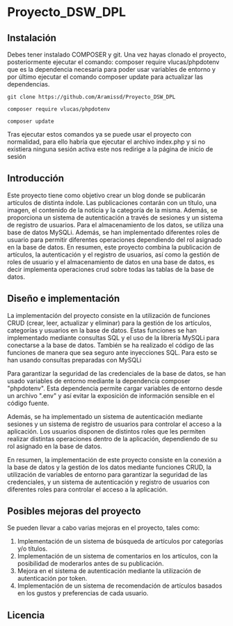# Proyecto_DSW_DPL
## Instalación
Debes tener instalado COMPOSER y git. Una vez hayas clonado el proyecto, posteriormente ejecutar el comando: composer require vlucas/phpdotenv que es la dependencia necesaria para poder usar variables de entorno y por último ejecutar el comando composer update para actualizar las dependencias.


~~~
git clone https://github.com/Aramissd/Proyecto_DSW_DPL
~~~

~~~
composer require vlucas/phpdotenv
~~~
~~~
composer update
~~~

Tras ejecutar estos comandos ya se puede usar el proyecto con normalidad, para ello habría que ejecutar el archivo index.php y si no existiera ninguna sesión activa este nos redirige a la página de inicio de sesión

## Introducción
Este proyecto tiene como objetivo crear un blog donde se publicarán artículos de distinta índole. Las publicaciones contarán con un título, una imagen, el contenido de la noticia y la categoría de la misma. Además, se proporciona un sistema de autenticación a través de sesiones y un sistema de registro de usuarios. Para el almacenamiento de los datos, se utiliza una base de datos MySQLi. Además, se han implementado diferentes roles de usuario para permitir diferentes operaciones dependiendo del rol asignado en la base de datos.
En resumen, este proyecto combina la publicación de artículos, la autenticación y el registro de usuarios, así como la gestión de roles de usuario y el almacenamiento de datos en una base de datos, es decir implementa operaciones crud sobre todas las tablas de la base de datos.

## Diseño e implementación 
La implementación del proyecto consiste en la utilización de funciones CRUD (crear, leer, actualizar y eliminar) para la gestión de los artículos, categorías y usuarios en la base de datos. Estas funciones se han implementado mediante consultas SQL y el uso de la librería MySQLi para conectarse a la base de datos. También se ha realizado el código de las funciones de manera que sea seguro ante inyecciones SQL. Para esto se han usando consultas preparadas con MySQLi

Para garantizar la seguridad de las credenciales de la base de datos, se han usado variables de entorno mediante la dependencia composer "phpdotenv". Esta dependencia permite cargar variables de entorno desde un archivo ".env" y así evitar la exposición de información sensible en el código fuente.

Además, se ha implementado un sistema de autenticación mediante sesiones y un sistema de registro de usuarios para controlar el acceso a la aplicación. Los usuarios disponen de distintos roles que les permiten realizar distintas operaciones dentro de la aplicación, dependiendo de su rol asignado en la base de datos.

En resumen, la implementación de este proyecto consiste en la conexión a la base de datos y la gestión de los datos mediante funciones CRUD, la utilización de variables de entorno para garantizar la seguridad de las credenciales, y un sistema de autenticación y registro de usuarios con diferentes roles para controlar el acceso a la aplicación.

## Posibles mejoras del proyecto

Se pueden llevar a cabo varias mejoras en el proyecto, tales como:

1. Implementación de un sistema de búsqueda de artículos por categorías y/o títulos.
2. Implementación de un sistema de comentarios en los artículos, con la posibilidad de moderarlos antes de su publicación. 
3. Mejora en el sistema de autenticación mediante la utilización de autenticación por token.
4. Implementación de un sistema de recomendación de artículos basados en los gustos y preferencias de cada usuario.


## Licencia




